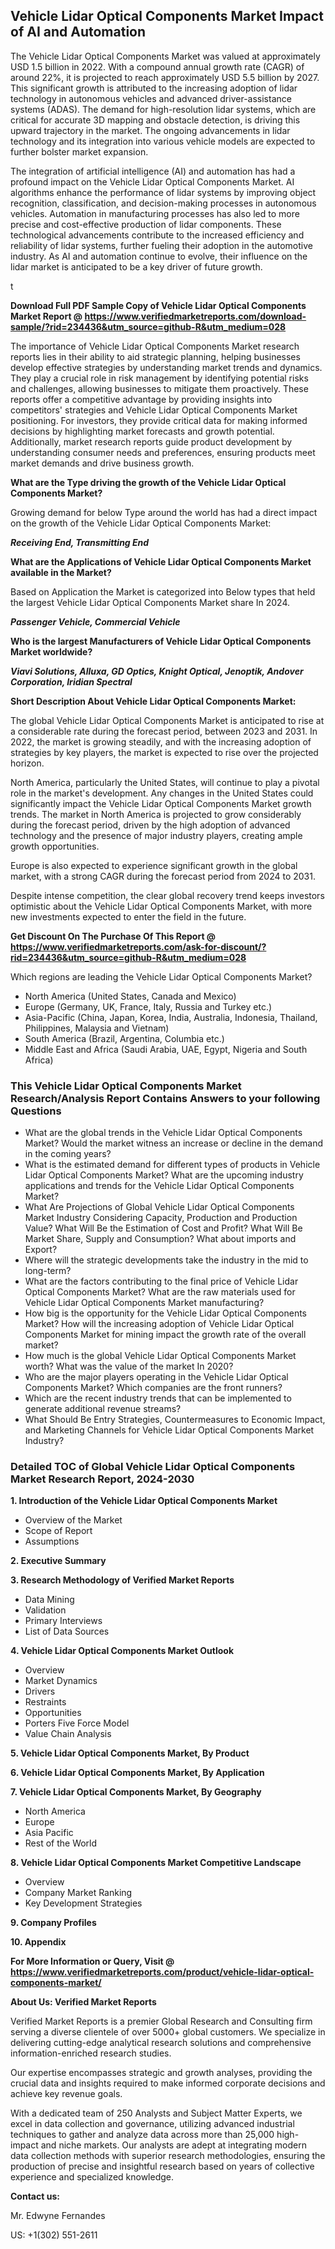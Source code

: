 <h2>Vehicle Lidar Optical Components Market Impact of AI and Automation</h2><p>The Vehicle Lidar Optical Components Market was valued at approximately USD 1.5 billion in 2022. With a compound annual growth rate (CAGR) of around 22%, it is projected to reach approximately USD 5.5 billion by 2027. This significant growth is attributed to the increasing adoption of lidar technology in autonomous vehicles and advanced driver-assistance systems (ADAS). The demand for high-resolution lidar systems, which are critical for accurate 3D mapping and obstacle detection, is driving this upward trajectory in the market. The ongoing advancements in lidar technology and its integration into various vehicle models are expected to further bolster market expansion.</p><p>The integration of artificial intelligence (AI) and automation has had a profound impact on the Vehicle Lidar Optical Components Market. AI algorithms enhance the performance of lidar systems by improving object recognition, classification, and decision-making processes in autonomous vehicles. Automation in manufacturing processes has also led to more precise and cost-effective production of lidar components. These technological advancements contribute to the increased efficiency and reliability of lidar systems, further fueling their adoption in the automotive industry. As AI and automation continue to evolve, their influence on the lidar market is anticipated to be a key driver of future growth.</p>t</p><p id="" class=""><strong>Download Full PDF Sample Copy of Vehicle Lidar Optical Components Market Report @ <a href="https://www.verifiedmarketreports.com/download-sample/?rid=234436&utm_source=github-R&utm_medium=028" target="_blank">https://www.verifiedmarketreports.com/download-sample/?rid=234436&utm_source=github-R&utm_medium=028</a></strong></p><p>The importance of&nbsp;Vehicle Lidar Optical Components Market research reports lies in their ability to aid strategic planning, helping businesses develop effective strategies by understanding market trends and dynamics. They play a crucial role in risk management by identifying potential risks and challenges, allowing businesses to mitigate them proactively. These reports offer a competitive advantage by providing insights into competitors' strategies and Vehicle Lidar Optical Components Market positioning. For investors, they provide critical data for making informed decisions by highlighting market forecasts and growth potential. Additionally, market research reports guide product development by understanding consumer needs and preferences, ensuring products meet market demands and drive business growth.</p><p><strong>What are the&nbsp;Type driving the growth of the Vehicle Lidar Optical Components Market?</strong></p><p id="" class="">Growing demand for below Type around the world has had a direct impact on the growth of the Vehicle Lidar Optical Components Market:</p><em><strong>Receiving End, Transmitting End</strong></em></p><strong>What are the&nbsp;Applications&nbsp;of Vehicle Lidar Optical Components Market available in the Market?</strong></p><p id="" class="">Based on Application the Market is categorized into Below types that held the largest Vehicle Lidar Optical Components Market share In 2024.</p><em><strong>Passenger Vehicle, Commercial Vehicle</strong></em></p><strong>Who is the largest Manufacturers of Vehicle Lidar Optical Components Market worldwide?</strong></p><p><em><strong>Viavi Solutions, Alluxa, GD Optics, Knight Optical, Jenoptik, Andover Corporation, Iridian Spectral</strong></em></p><p id="" class=""><strong>Short Description About Vehicle Lidar Optical Components Market:</strong></p><p>The global Vehicle Lidar Optical Components Market is anticipated to rise at a considerable rate during the forecast period, between 2023 and 2031. In 2022, the market is growing steadily, and with the increasing adoption of strategies by key players, the market is expected to rise over the projected horizon.</p><p>North America, particularly the United States, will continue to play a pivotal role in the market's development. Any changes in the United States could significantly impact the Vehicle Lidar Optical Components Market growth trends. The market in North America is projected to grow considerably during the forecast period, driven by the high adoption of advanced technology and the presence of major industry players, creating ample growth opportunities.</p><p>Europe is also expected to experience significant growth in the global market, with a strong CAGR during the forecast period from 2024 to 2031.</p><p>Despite intense competition, the clear global recovery trend keeps investors optimistic about the Vehicle Lidar Optical Components Market, with more new investments expected to enter the field in the future.</p><p id="" class=""><strong>Get Discount On The Purchase Of This Report @ <a href="https://www.verifiedmarketreports.com/ask-for-discount/?rid=234436&utm_source=github-R&utm_medium=028" target="_blank">https://www.verifiedmarketreports.com/ask-for-discount/?rid=234436&utm_source=github-R&utm_medium=028</a></strong></p>Which regions are leading the Vehicle Lidar Optical Components Market?</p><ul><li>North America (United States, Canada and Mexico)</li><li>Europe (Germany, UK, France, Italy, Russia and Turkey etc.)</li><li>Asia-Pacific (China, Japan, Korea, India, Australia, Indonesia, Thailand, Philippines, Malaysia and Vietnam)</li><li>South America (Brazil, Argentina, Columbia etc.)</li><li>Middle East and Africa (Saudi Arabia, UAE, Egypt, Nigeria and South Africa)</li></ul><h3 id="" class="">This Vehicle Lidar Optical Components Market Research/Analysis Report Contains Answers to your following Questions</h3><ul><li>What are the global trends in the Vehicle Lidar Optical Components Market? Would the market witness an increase or decline in the demand in the coming years?</li><li>What is the estimated demand for different types of products in Vehicle Lidar Optical Components Market? What are the upcoming industry applications and trends for the Vehicle Lidar Optical Components Market?</li><li>What Are Projections of Global Vehicle Lidar Optical Components Market Industry Considering Capacity, Production and Production Value? What Will Be the Estimation of Cost and Profit? What Will Be Market Share, Supply and Consumption? What about imports and Export?</li><li>Where will the strategic developments take the industry in the mid to long-term?</li><li>What are the factors contributing to the final price of Vehicle Lidar Optical Components Market? What are the raw materials used for Vehicle Lidar Optical Components Market manufacturing?</li><li>How big is the opportunity for the Vehicle Lidar Optical Components Market? How will the increasing adoption of Vehicle Lidar Optical Components Market for mining impact the growth rate of the overall market?</li><li>How much is the global Vehicle Lidar Optical Components Market worth? What was the value of the market In 2020?</li><li>Who are the major players operating in the Vehicle Lidar Optical Components Market? Which companies are the front runners?</li><li>Which are the recent industry trends that can be implemented to generate additional revenue streams?</li><li>What Should Be Entry Strategies, Countermeasures to Economic Impact, and Marketing Channels for Vehicle Lidar Optical Components Market Industry?</li></ul><h3 id="" class="">Detailed TOC of Global Vehicle Lidar Optical Components Market Research Report, 2024-2030</h3><p id="" class=""><strong>1. Introduction of the Vehicle Lidar Optical Components Market</strong></p><ul><li>Overview of the Market</li><li>Scope of Report</li><li>Assumptions</li></ul><p id="" class=""><strong>2. Executive Summary</strong></p><p id="" class=""><strong>3. Research Methodology of Verified Market Reports</strong></p><ul><li>Data Mining</li><li>Validation</li><li>Primary Interviews</li><li>List of Data Sources</li></ul><p id="" class=""><strong>4. Vehicle Lidar Optical Components Market Outlook</strong></p><ul><li>Overview</li><li>Market Dynamics</li><li>Drivers</li><li>Restraints</li><li>Opportunities</li><li>Porters Five Force Model</li><li>Value Chain Analysis</li></ul><p id="" class=""><strong>5. Vehicle Lidar Optical Components Market, By Product</strong></p><p id="" class=""><strong>6. Vehicle Lidar Optical Components Market, By Application</strong></p><p id="" class=""><strong>7. Vehicle Lidar Optical Components Market, By Geography</strong></p><ul><li>North America</li><li>Europe</li><li>Asia Pacific</li><li>Rest of the World</li></ul><p id="" class=""><strong>8. Vehicle Lidar Optical Components Market Competitive Landscape</strong></p><ul><li>Overview</li><li>Company Market Ranking</li><li>Key Development Strategies</li></ul><p id="" class=""><strong>9. Company Profiles</strong></p><p id="" class=""><strong>10. Appendix</strong></p><p id="" class=""><strong>For More Information or Query, Visit @ <a href="https://www.verifiedmarketreports.com/product/vehicle-lidar-optical-components-market/" target="_blank">https://www.verifiedmarketreports.com/product/vehicle-lidar-optical-components-market/</a></strong></p><p id="" class=""><strong>About Us: Verified Market Reports</strong></p><p id="" class="">Verified Market Reports is a premier Global Research and Consulting firm serving a diverse clientele of over 5000+ global customers. We specialize in delivering cutting-edge analytical research solutions and comprehensive information-enriched research studies.</p><p id="" class="">Our expertise encompasses strategic and growth analyses, providing the crucial data and insights required to make informed corporate decisions and achieve key revenue goals.</p><p id="" class="">With a dedicated team of 250 Analysts and Subject Matter Experts, we excel in data collection and governance, utilizing advanced industrial techniques to gather and analyze data across more than 25,000 high-impact and niche markets. Our analysts are adept at integrating modern data collection methods with superior research methodologies, ensuring the production of precise and insightful research based on years of collective experience and specialized knowledge.</p><p id="" class=""><strong>Contact us:</strong></p><p id="" class="">Mr. Edwyne Fernandes</p><p id="" class="">US: +1(302) 551-2611</p>